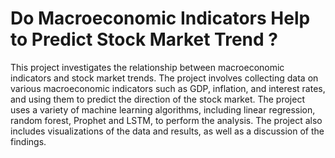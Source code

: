 # Do Macroeconomic Indicators Help to Predict Stock Market Trend ?

This project investigates the relationship between macroeconomic indicators and stock market trends. The project involves collecting data on various macroeconomic indicators such as GDP, inflation, and interest rates, and using them to predict the direction of the stock market. The project uses a variety of machine learning algorithms, including linear regression, random forest, Prophet and LSTM, to perform the analysis. The project also includes visualizations of the data and results, as well as a discussion of the findings.
